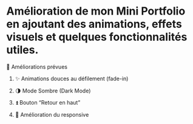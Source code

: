 # Amélioration de mon Mini Portfolio en ajoutant des animations, effets visuels et quelques fonctionnalités utiles. 

🔧 Améliorations prévues

1. ✨ Animations douces au défilement (fade-in)

2. 🌗 Mode Sombre (Dark Mode)

3. ⏫ Bouton “Retour en haut”

4. 📱 Amélioration du responsive


